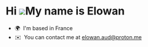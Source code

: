 Hi ![](https://user-images.githubusercontent.com/18350557/176309783-0785949b-9127-417c-8b55-ab5a4333674e.gif)My name is Elowan
==============================================================================================================================

*   🌍  I'm based in France
*   ✉️  You can contact me at [elowan.aud@proton.me](mailto:elowan.aud@proton.me)
